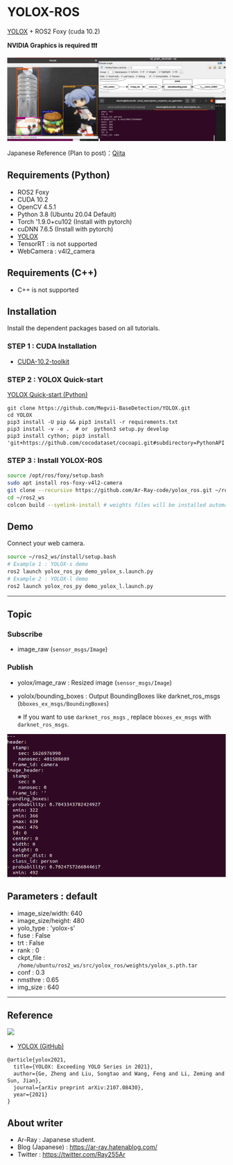 # YOLOX-ROS

[YOLOX](https://github.com/Megvii-BaseDetection/YOLOX) + ROS2 Foxy (cuda 10.2)

__NVIDIA Graphics is required ❗❗❗__


![yolox_s_result](images_for_readme/yolox_s_result.png)

Japanese Reference (Plan to post)：[Qiita](https://qiita.com/Ar-Ray)

## Requirements (Python)

- ROS2 Foxy
- CUDA 10.2
- OpenCV 4.5.1
- Python 3.8 (Ubuntu 20.04 Default)
- Torch '1.9.0+cu102 (Install with pytorch)
- cuDNN 7.6.5 (Install with pytorch)
- [YOLOX](https://github.com/Megvii-BaseDetection/YOLOX)
- TensorRT : is not supported
- WebCamera : v4l2_camera

## Requirements (C++)

- C++ is not supported

## Installation

Install the dependent packages based on all tutorials.

### STEP 1 : CUDA Installation 

- [CUDA-10.2-toolkit](https://developer.nvidia.com/cuda-10.2-download-archive)

### STEP 2 : YOLOX Quick-start

[YOLOX Quick-start (Python)](https://github.com/Megvii-BaseDetection/YOLOX#quick-start)

```
git clone https://github.com/Megvii-BaseDetection/YOLOX.git
cd YOLOX
pip3 install -U pip && pip3 install -r requirements.txt
pip3 install -v -e .  # or  python3 setup.py develop
pip3 install cython; pip3 install 'git+https://github.com/cocodataset/cocoapi.git#subdirectory=PythonAPI'
```

### STEP 3 : Install YOLOX-ROS

```bash
source /opt/ros/foxy/setup.bash
sudo apt install ros-foxy-v4l2-camera
git clone --recursive https://github.com/Ar-Ray-code/yolox_ros.git ~/ros2_ws/src/yolox_ros/
cd ~/ros2_ws
colcon build --symlink-install # weights files will be installed automatically.
```

## Demo

Connect your web camera.

```bash
source ~/ros2_ws/install/setup.bash
# Example 1 : YOLOX-s demo
ros2 launch yolox_ros_py demo_yolox_s.launch.py
# Example 2 : YOLOX-l demo
ros2 launch yolox_ros_py demo_yolox_l.launch.py
```



---

## Topic
### Subscribe

- image_raw (`sensor_msgs/Image`)

### Publish

- yolox/image_raw : Resized image (`sensor_msgs/Image`)

- yololx/bounding_boxes : Output BoundingBoxes like darknet_ros_msgs (`bboxes_ex_msgs/BoundingBoxes`)

  ※ If you want to use `darknet_ros_msgs` , replace `bboxes_ex_msgs` with `darknet_ros_msgs`.

![yolox_topic](images_for_readme/yolox_topic.png)

## Parameters : default

- image_size/width: 640
- image_size/height: 480
- yolo_type : 'yolox-s'
- fuse : False
- trt : False
- rank : 0
- ckpt_file : `/home/ubuntu/ros2_ws/src/yolox_ros/weights/yolox_s.pth.tar`
- conf : 0.3
- nmsthre : 0.65
- img_size : 640

---

## Reference

![](https://raw.githubusercontent.com/Megvii-BaseDetection/YOLOX/main/assets/logo.png)

- [YOLOX (GitHub)](https://github.com/Megvii-BaseDetection/YOLOX)

```
@article{yolox2021,
  title={YOLOX: Exceeding YOLO Series in 2021},
  author={Ge, Zheng and Liu, Songtao and Wang, Feng and Li, Zeming and Sun, Jian},
  journal={arXiv preprint arXiv:2107.08430},
  year={2021}
}
```

## About writer

- Ar-Ray : Japanese student.
- Blog (Japanese) : https://ar-ray.hatenablog.com/
- Twitter : https://twitter.com/Ray255Ar
